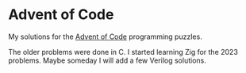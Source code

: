 # Advent of Code

My solutions for the [Advent of Code](https://adventofcode.com) programming puzzles.

The older problems were done in C.  I started learning Zig for the 2023 problems.  Maybe someday I will add a few Verilog solutions.
